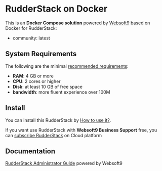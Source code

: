 # RudderStack on Docker  

This is an **Docker Compose solution** powered by [Websoft9](https://www.websoft9.com) based on Docker for RudderStack:


 - community:  latest


## System Requirements

The following are the minimal [recommended requirements](https://www.rudderstack.com):

* **RAM**: 4 GB or more
* **CPU**: 2 cores or higher
* **Disk**: at least 10 GB of free space
* **bandwidth**: more fluent experience over 100M  

## Install

You can install this RudderStack by [How to use it?](https://github.com/Websoft9/docker-library#how-to-use-it).   

If you want use RudderStack with **Websoft9 Business Support** free, you can [subscribe RudderStack](https://www.websoft9.com/apps) on Cloud platform

## Documentation

[RudderStack Administrator Guide](https://support.websoft9.com/docs/rudderstack) powered by Websoft9